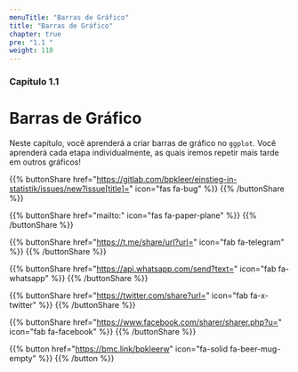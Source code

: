```yaml
---
menuTitle: "Barras de Gráfico"
title: "Barras de Gráfico"
chapter: true
pre: "1.1 "
weight: 110
---
```


### Capítulo 1.1

# Barras de Gráfico

Neste capítulo, você aprenderá a criar barras de gráfico no `ggplot`. Você aprenderá cada etapa individualmente, as quais iremos repetir mais tarde em outros gráficos!

{{% buttonShare href="https://gitlab.com/bpkleer/einstieg-in-statistik/issues/new?issue[title]=" icon="fas fa-bug" %}} {{% /buttonShare %}} 

{{% buttonShare href="mailto:" icon="fas fa-paper-plane" %}} {{% /buttonShare %}}

{{% buttonShare href="https://t.me/share/url?url=" icon="fab fa-telegram" %}} {{% /buttonShare %}}

{{% buttonShare href="https://api.whatsapp.com/send?text=" icon="fab fa-whatsapp" %}} {{% /buttonShare %}}

{{% buttonShare href="https://twitter.com/share?url=" icon="fab fa-x-twitter" %}} {{% /buttonShare %}}

{{% buttonShare href="https://www.facebook.com/sharer/sharer.php?u=" icon="fab fa-facebook" %}} {{% /buttonShare %}}

{{% button href="https://bmc.link/bpkleerw" icon="fa-solid fa-beer-mug-empty" %}} {{% /button %}}
